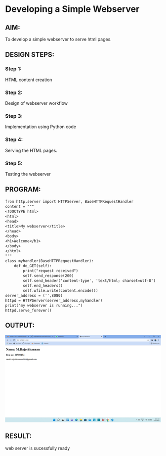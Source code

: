 # Developing a Simple Webserver
## AIM:

To develop a simple webserver to serve html pages.
## DESIGN STEPS:
### Step 1:

HTML content creation
### Step 2:

Design of webserver workflow
### Step 3:

Implementation using Python code
### Step 4:

Serving the HTML pages.
### Step 5:

Testing the webserver
## PROGRAM:
```
from http.server import HTTPServer, BaseHTTPRequestHandler
content = """
<!DOCTYPE html>
<html>
<head>
<title>My webserver</title>
</head>
<body>
<h1>Welcome</h1>
</body>
</html>
"""
class myhandler(BaseHTTPRequestHandler):
    def do_GET(self):
        print("request received")
        self.send_response(200)
        self.send_header('content-type', 'text/html; charset=utf-8')
        self.end_headers()
        self.wfile.write(content.encode())
server_address = ('',8080)
httpd = HTTPServer(server_address,myhandler)
print("my webserver is running...")
httpd.serve_forever()
```
## OUTPUT:
![output 1](CSS1.png)
## RESULT:
web server is sucessfully ready
